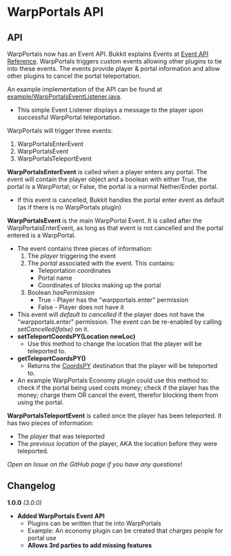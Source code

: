 WarpPortals API
==================

## API

WarpPortals now has an Event API. Bukkit explains Events at [Event API Reference](http://wiki.bukkit.org/Event_API_Reference). WarpPortals triggers custom events allowing other  plugins to tie into these events. The events provide player & portal information and allow other plugins to cancel the portal teleportation.

An example implementation of the API can be found at [example/WarpPortalsEventListener.java](https://github.com/McCraftaholics/Bukkit-WarpPortals/blob/master/src/com/mccraftaholics/warpportals/api/example/WarpPortalsEventListener.java).

 - This simple Event Listener displays a message to the player upon successful WarpPortal teleportation.

WarpPortals will trigger three events:

  1. WarpPortalsEnterEvent 
  2. WarpPortalsEvent 
  3. WarpPortalsTeleportEvent 

**WarpPortalsEnterEvent** is called when a player enters any portal. The event will contain the player object and a boolean with either True, the portal is a WarpPortal; or False, the portal is a normal Nether/Ender portal.

  * If this event is cancelled, Bukkit handles the portal enter event as default (as if there is no WarpPortals plugin) 

**WarpPortalsEvent** is the main WarpPortal Event. It is called after the WarpPortalsEnterEvent, as long as that event is not cancelled and the portal entered is a WarpPortal.

  * The event contains three pieces of information:
    1. The _player_ triggering the event 
    2. The _portal_ associated with the event. This contains: 
        * Teleportation coordinates 
        * Portal name 
        * Coordinates of blocks making up the portal 
    3. Boolean _hasPermission_
        * True - Player has the "warpportals.enter" permission 
        * False - Player does not have it 
  * This event will _default to cancelled_ if the player does not have the "warpportals.enter" permission. The event can be re-enabled by calling _setCancelled(false)_ on it. 
  * **setTeleportCoordsPY(Location newLoc)**
    * Use this method to change the location that the player will be teleported to. 
  * **getTeleportCoordsPY()**
    * Returns the [CoordsPY](https://github.com/McCraftaholics/Bukkit-WarpPortals/blob/master/src/com/mccraftaholics/warpportals/objects/CoordsPY.java) destination that the player will be teleported to. 
  * An example WarpPortals Economy plugin could use this method to: check if the portal being used costs money; check if the player has the money; charge them OR cancel the event, therefor blocking them from using the portal. 

**WarpPortalsTeleportEvent** is called once the player has been teleported. It has two pieces of information:

  * The _player_ that was teleported 
  * The _previous location_ of the player, AKA the location before they were teleported. 

_Open an Issue on the GitHub page if you have any questions!_

## Changelog

**1.0.0** _(3.0.0)_

  * **Added WarpPortals Event API**
    * Plugins can be written that tie into WarpPortals 
    * Example: An economy plugin can be created that charges people for portal use 
    * **Allows 3rd parties to add missing features**
